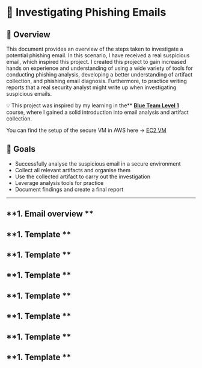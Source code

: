 # 📧 Investigating Phishing Emails

## 📖 Overview
This document provides an overview of the steps taken to investigate a potential phishing email. In this scenario, I have received a real suspicious email, which inspired this project. I created this project to gain increased hands on experience and understanding of using a wide variety of tools for conducting phishing analysis, developing a better understanding of artifact collection, and phishing email diagnosis. Furthermore, to practice writing reports that a real security analyst might write up when investigating suspicious emails.

💡 This project was inspired by my learning in the** [**Blue Team Level 1**](https://www.securityblue.team/blue-team-level-1) course, where I gained a solid introduction into email analysis and artifact collection.

You can find the setup of the secure VM in AWS here -> [EC2 VM](https://github.com/wilbcn/DigitalForensics/blob/main/AWS-SecureVM/README.md)

## 🎯 Goals
- Successfully analyse the suspicious email in a secure environment
- Collect all relevant artifacts and organise them
- Use the collected artifact to carry out the investigation
- Leverage analysis tools for practice
- Document findings and create a final report

---


## **1. Email overview **


## **1. Template **

## **1. Template **

## **1. Template **

## **1. Template **

## **1. Template **

## **1. Template **

## **1. Template **


